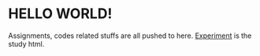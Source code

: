 # HELLO WORLD!
Assignments, codes related stuffs are all pushed to here.
[Experiment](Research_Experiment/Experiment.html) is the study html.


